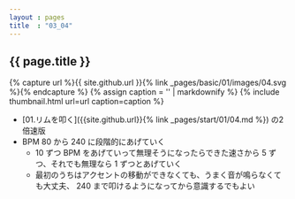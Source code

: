 ```yaml
---
layout : pages
title  : "03_04"
---
```


## {{ page.title }}

{% capture url %}{{ site.github.url }}{% link _pages/basic/01/images/04.svg %}{% endcapture %}
{% assign caption = '' | markdownify %}
{% include thumbnail.html url=url caption=caption %}


* [01.リムを叩く]({{site.github.url}}{% link _pages/start/01/04.md %}) の2倍速版
* BPM 80 から 240 に段階的にあげていく
  * 10 ずつ BPM をあげていって無理そうになったらできた速さから 5 ずつ、それでも無理なら 1 ずつとあげていく
  * 最初のうちはアクセントの移動ができなくても、うまく音が鳴らなくても大丈夫、 240 まで叩けるようになってから意識するでもよい